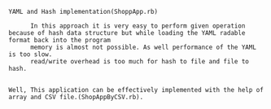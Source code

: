     YAML and Hash implementation(ShoppApp.rb)  
 
          In this approach it is very easy to perform given operation because of hash data structure but while loading the YAML radable format back into the program
          memory is almost not possible. As well performance of the YAML is too slow. 
          read/write overhead is too much for hash to file and file to hash.   
    

    Well, This application can be effectively implemented with the help of array and CSV file.(ShopAppByCSV.rb). 
   
